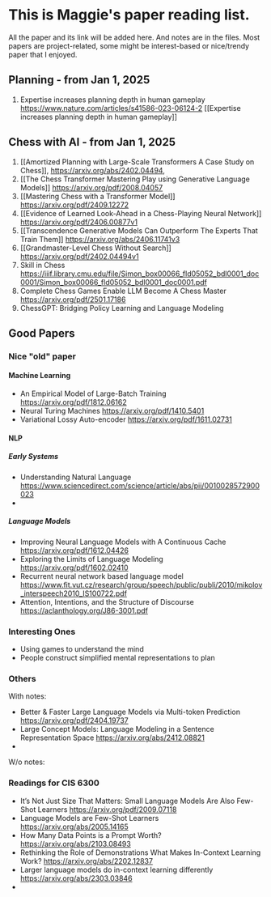 # This is Maggie's paper reading list. 
All the paper and its link will be added here. And notes are in the files. Most papers are project-related, some might be interest-based or nice/trendy paper that I enjoyed. 

## Planning - from Jan 1, 2025
1. Expertise increases planning depth in human gameplay https://www.nature.com/articles/s41586-023-06124-2 [[Expertise increases planning depth in human gameplay]]

## Chess with AI - from Jan 1, 2025
1. [[Amortized Planning with Large-Scale Transformers A Case Study on Chess]],  https://arxiv.org/abs/2402.04494,
2. [[The Chess Transformer Mastering Play using Generative Language Models]] https://arxiv.org/pdf/2008.04057
3. [[Mastering Chess with a Transformer Model]] https://arxiv.org/pdf/2409.12272
4. [[Evidence of Learned Look-Ahead in a Chess-Playing Neural Network]] https://arxiv.org/pdf/2406.00877v1
5. [[Transcendence Generative Models Can Outperform The Experts That Train Them]] https://arxiv.org/abs/2406.11741v3
6. [[Grandmaster-Level Chess Without Search]] https://arxiv.org/pdf/2402.04494v1 
7. Skill in Chess https://iiif.library.cmu.edu/file/Simon_box00066_fld05052_bdl0001_doc0001/Simon_box00066_fld05052_bdl0001_doc0001.pdf
8. Complete Chess Games Enable LLM Become A Chess Master https://arxiv.org/pdf/2501.17186 
9. ChessGPT: Bridging Policy Learning and Language Modeling 

## Good Papers
### Nice "old"  paper
#### Machine Learning
- An Empirical Model of Large-Batch Training https://arxiv.org/pdf/1812.06162
- Neural Turing Machines https://arxiv.org/pdf/1410.5401
- Variational Lossy Auto-encoder https://arxiv.org/pdf/1611.02731
#### NLP
##### Early Systems
- Understanding Natural Language https://www.sciencedirect.com/science/article/abs/pii/0010028572900023
- 
##### Language Models
- Improving Neural Language Models with A Continuous Cache https://arxiv.org/pdf/1612.04426
- Exploring the Limits of Language Modeling https://arxiv.org/pdf/1602.02410
- Recurrent neural network based language model https://www.fit.vut.cz/research/group/speech/public/publi/2010/mikolov_interspeech2010_IS100722.pdf
- Attention, Intentions, and the Structure of Discourse https://aclanthology.org/J86-3001.pdf


### Interesting Ones
- Using games to understand the mind
- People construct simplified mental representations to plan

### Others
With notes:
- Better & Faster Large Language Models via Multi-token Prediction https://arxiv.org/pdf/2404.19737
- Large Concept Models: Language Modeling in a Sentence Representation Space https://arxiv.org/abs/2412.08821
- 
W/o notes:

### Readings for CIS 6300
- It’s Not Just Size That Matters: Small Language Models Are Also Few-Shot Learners https://arxiv.org/pdf/2009.07118
- Language Models are Few-Shot Learners https://arxiv.org/abs/2005.14165
- How Many Data Points is a Prompt Worth? https://arxiv.org/abs/2103.08493
- Rethinking the Role of Demonstrations What Makes In-Context Learning Work? https://arxiv.org/abs/2202.12837
- Larger language models do in-context learning differently https://arxiv.org/abs/2303.03846
- 

